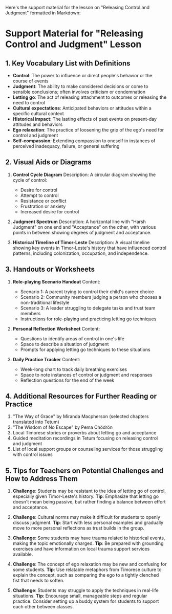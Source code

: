 Here's the support material for the lesson on "Releasing Control and Judgment" formatted in Markdown:

# Support Material for "Releasing Control and Judgment" Lesson

## 1. Key Vocabulary List with Definitions

- **Control**: The power to influence or direct people's behavior or the course of events
- **Judgment**: The ability to make considered decisions or come to sensible conclusions; often involves criticism or condemnation
- **Letting go**: The act of releasing attachment to outcomes or releasing the need to control
- **Cultural expectations**: Anticipated behaviors or attitudes within a specific cultural context
- **Historical impact**: The lasting effects of past events on present-day attitudes and behaviors
- **Ego relaxation**: The practice of loosening the grip of the ego's need for control and judgment
- **Self-compassion**: Extending compassion to oneself in instances of perceived inadequacy, failure, or general suffering

## 2. Visual Aids or Diagrams

1. **Control Cycle Diagram**
   Description: A circular diagram showing the cycle of control:
   - Desire for control
   - Attempt to control
   - Resistance or conflict
   - Frustration or anxiety
   - Increased desire for control

2. **Judgment Spectrum**
   Description: A horizontal line with "Harsh Judgment" on one end and "Acceptance" on the other, with various points in between showing degrees of judgment and acceptance.

3. **Historical Timeline of Timor-Leste**
   Description: A visual timeline showing key events in Timor-Leste's history that have influenced control patterns, including colonization, occupation, and independence.

## 3. Handouts or Worksheets

1. **Role-playing Scenario Handout**
   Content: 
   - Scenario 1: A parent trying to control their child's career choice
   - Scenario 2: Community members judging a person who chooses a non-traditional lifestyle
   - Scenario 3: A leader struggling to delegate tasks and trust team members
   - Instructions for role-playing and practicing letting go techniques

2. **Personal Reflection Worksheet**
   Content:
   - Questions to identify areas of control in one's life
   - Space to describe a situation of judgment
   - Prompts for applying letting go techniques to these situations

3. **Daily Practice Tracker**
   Content:
   - Week-long chart to track daily breathing exercises
   - Space to note instances of control or judgment and responses
   - Reflection questions for the end of the week

## 4. Additional Resources for Further Reading or Practice

1. "The Way of Grace" by Miranda Macpherson (selected chapters translated into Tetum)
2. "The Wisdom of No Escape" by Pema Chödrön
3. Local Timorese stories or proverbs about letting go and acceptance
4. Guided meditation recordings in Tetum focusing on releasing control and judgment
5. List of local support groups or counseling services for those struggling with control issues

## 5. Tips for Teachers on Potential Challenges and How to Address Them

1. **Challenge**: Students may be resistant to the idea of letting go of control, especially given Timor-Leste's history.
   **Tip**: Emphasize that letting go doesn't mean being passive, but rather finding a balance between effort and acceptance.

2. **Challenge**: Cultural norms may make it difficult for students to openly discuss judgment.
   **Tip**: Start with less personal examples and gradually move to more personal reflections as trust builds in the group.

3. **Challenge**: Some students may have trauma related to historical events, making the topic emotionally charged.
   **Tip**: Be prepared with grounding exercises and have information on local trauma support services available.

4. **Challenge**: The concept of ego relaxation may be new and confusing for some students.
   **Tip**: Use relatable metaphors from Timorese culture to explain the concept, such as comparing the ego to a tightly clenched fist that needs to soften.

5. **Challenge**: Students may struggle to apply the techniques in real-life situations.
   **Tip**: Encourage small, manageable steps and regular practice. Consider setting up a buddy system for students to support each other between classes.